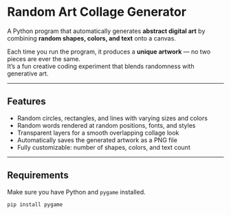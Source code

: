# Random Art Collage Generator

A Python program that automatically generates **abstract digital art** by combining **random shapes, colors, and text** onto a canvas.

Each time you run the program, it produces a **unique artwork** — no two pieces are ever the same.  
It’s a fun creative coding experiment that blends randomness with generative art.

---

## Features

- Random circles, rectangles, and lines with varying sizes and colors  
- Random words rendered at random positions, fonts, and styles  
- Transparent layers for a smooth overlapping collage look  
- Automatically saves the generated artwork as a PNG file  
- Fully customizable: number of shapes, colors, and text count  

---

## Requirements

Make sure you have Python and `pygame` installed.

```bash
pip install pygame

